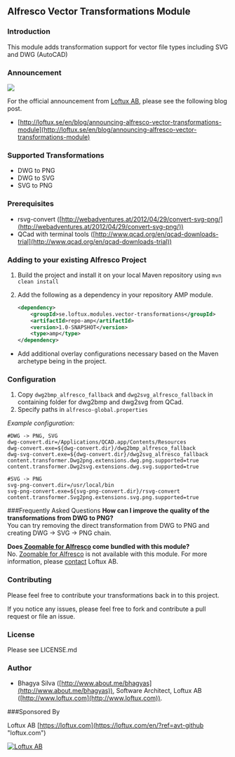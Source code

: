 ## Alfresco Vector Transformations Module

### Introduction
This module adds transformation support for vector file types including SVG and DWG (AutoCAD)

### Announcement

![](http://loftux.se/files/.thumbs/blog_images/20150209_vector_transformations/720x400e/blog_image.006.jpg)

For the official announcement from [Loftux AB](http://www.loftux.se?ref=avt-git), please see the following blog post.  
 
 - [http://loftux.se/en/blog/announcing-alfresco-vector-transformations-module](http://loftux.se/en/blog/announcing-alfresco-vector-transformations-module)

### Supported Transformations
- DWG to PNG
- DWG to SVG
- SVG to PNG

### Prerequisites
- rsvg-convert ([http://webadventures.at/2012/04/29/convert-svg-png/](http://webadventures.at/2012/04/29/convert-svg-png/))
- QCad with terminal tools ([http://www.qcad.org/en/qcad-downloads-trial](http://www.qcad.org/en/qcad-downloads-trial))

### Adding to your existing Alfresco Project

1. Build the project and install it on your local Maven repository using `mvn clean install`
2. Add the following as a dependency in your repository AMP module.
  
    ```xml
    <dependency>
        <groupId>se.loftux.modules.vector-transformations</groupId>
        <artifactId>repo-amp</artifactId>
        <version>1.0-SNAPSHOT</version>
        <type>amp</type>
    </dependency>  
    ```

* Add additional overlay configurations necessary based on the Maven archetype being in the project.

### Configuration
1. Copy `dwg2bmp_alfresco_fallback` and `dwg2svg_alfresco_fallback` in containing folder for dwg2bmp and dwg2svg from QCad.
2. Specify paths in `alfresco-global.properties`

*Example configuration:*
	
	#DWG -> PNG, SVG
	dwg-convert.dir=/Applications/QCAD.app/Contents/Resources
	dwg-convert.exe=${dwg-convert.dir}/dwg2bmp_alfresco_fallback
	dwg-svg-convert.exe=${dwg-convert.dir}/dwg2svg_alfresco_fallback
	content.transformer.Dwg2png.extensions.dwg.png.supported=true
	content.transformer.Dwg2svg.extensions.dwg.svg.supported=true

	#SVG -> PNG
	svg-png-convert.dir=/usr/local/bin
	svg-png-convert.exe=${svg-png-convert.dir}/rsvg-convert
	content.transformer.Svg2png.extensions.svg.png.supported=true
	
###Frequently Asked Questions
__How can I improve the quality of the transformations from DWG to PNG?__  
You can try removing the direct transformation from DWG to PNG and creating DWG -> SVG -> PNG chain.

__Does[ Zoomable for Alfresco](https://loftux.com/en/blog/announcing-the-zoomable-image-viewer-for-alfresco) come bundled with this module?__  
No. [Zoomable for Alfresco](https://loftux.com/en/products-and-add-ons/alfresco-add-ons/zoomable-for-alfresco) is not available with this module. For more information, please [contact](https://loftux.com/en/contact) Loftux AB.

### Contributing

Please feel free to contribute your transformations back in to this project. 

If you notice any issues, please feel free to fork and contribute a pull request or file an issue.

### License

Please see LICENSE.md

### Author
- Bhagya Silva ([http://www.about.me/bhagyas](http://www.about.me/bhagyas)), Software Architect, Loftux AB ([http://www.loftux.com](http://www.loftux.com)).

###Sponsored By

Loftux AB [https://loftux.com](https://loftux.com/en/?ref=avt-github "loftux.com")

[![Loftux AB](https://loftux.se/themes/loftux_theme/assets/images/loftux-logo/logo-loftux-prefixed-small.png?ref=avt-github)](https://loftux.se?ref=avt-github)